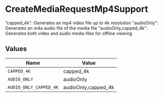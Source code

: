 # CreateMediaRequestMp4Support

“capped_4k": Generates an mp4 video file up to 4k resolution "audioOnly": Generates an m4a audio file of the media file "audioOnly,capped_4k": Generates both video and audio media files for offline viewing



## Values

| Name                   | Value                  |
| ---------------------- | ---------------------- |
| `CAPPED_4K`            | capped_4k              |
| `AUDIO_ONLY`           | audioOnly              |
| `AUDIO_ONLY_CAPPED_4K` | audioOnly,capped_4k    |